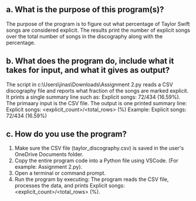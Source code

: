 ## a. What is the purpose of this program(s)?
  The purpose of the program is to figure out what percentage of Taylor Swift songs are considered explicit. The results print the number of explicit songs over the total number of songs in the discography along with the percentage.
## b. What does the program do, include what it takes for input, and what it gives as output?
  The script in c:\Users\jinas\Downloads\Assignment 2.py reads a CSV discography file and reports what fraction of the songs are marked explicit. It prints a single summary line such as: Explicit songs: 72/434 (16.59%). 
  The primaary input is the CSV file. 
  The output is one printed summary line: Explicit songs: <explicit_count>/<total_rows> (<percentage>%) Example: Explicit songs: 72/434 (16.59%)
## c. How do you use the program?
  1. Make sure the CSV file (taylor_discography.csv) is saved in the user's OneDrive Documents folder.
  2. Copy the entire program code into a Python file using VSCode. (For example: Assignment 2.py).
  3. Open a terminal or command prompt.
  4. Run the program by executing: The program reads the CSV file, processes the data, and prints Explicit songs: <explicit_count>/<total_rows> (<percentage>%). 
